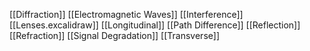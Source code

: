 [[Diffraction]]
[[Electromagnetic Waves]]
[[Interference]]
[[Lenses.excalidraw]]
[[Longitudinal]]
[[Path Difference]]
[[Reflection]]
[[Refraction]]
[[Signal Degradation]]
[[Transverse]]
